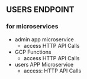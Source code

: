 ## USERS ENDPOINT

### for microservices

- admin app microservice
    - access HTTP API Calls
- GCP Functions
    - access HTTP API Calls
- users APP Microservice
    - access: HTTP API Calls    
    
